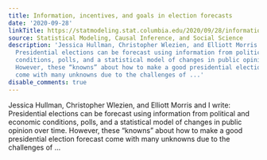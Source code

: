 ```yaml
---
title: Information, incentives, and goals in election forecasts
date: '2020-09-28'
linkTitle: https://statmodeling.stat.columbia.edu/2020/09/28/information-incentives-and-goals-in-election-forecasts-2/
source: Statistical Modeling, Causal Inference, and Social Science
description: 'Jessica Hullman, Christopher Wlezien, and Elliott Morris and I write:
  Presidential elections can be forecast using information from political and economic
  conditions, polls, and a statistical model of changes in public opinion over time.
  However, these “knowns” about how to make a good presidential election forecast
  come with many unknowns due to the challenges of ...'
disable_comments: true
---
```

Jessica Hullman, Christopher Wlezien, and Elliott Morris and I write: Presidential elections can be forecast using information from political and economic conditions, polls, and a statistical model of changes in public opinion over time. However, these “knowns” about how to make a good presidential election forecast come with many unknowns due to the challenges of ...